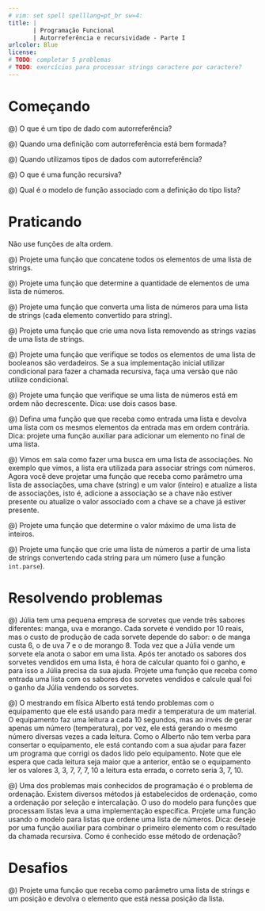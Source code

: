 ```yaml
---
# vim: set spell spelllang=pt_br sw=4:
title: |
       | Programação Funcional
       | Autorreferência e recursividade - Parte I
urlcolor: Blue
license:
# TODO: completar 5 problemas
# TODO: exercícios para processar strings caractere por caractere?
---
```


# Começando

@) O que é um tipo de dado com autorreferência?

@) Quando uma definição com autorreferência está bem formada?

@) Quando utilizamos tipos de dados com autorreferência?

@) O que é uma função recursiva?

@) Qual é o modelo de função associado com a definição do tipo lista?


# Praticando

Não use funções de alta ordem.

<!-- Básico - reduce -->

@) Projete uma função que concatene todos os elementos de uma lista de strings.

@) Projete uma função que determine a quantidade de elementos de uma lista de números.

<!-- Básico - map -->

@) Projete uma função que converta uma lista de números para uma lista de strings (cada elemento convertido para string).

<!-- Básico - filter -->

@) Projete uma função que crie uma nova lista removendo as strings vazias de uma lista de strings.

<!-- Processamento parcial -->

@) Projete uma função que verifique se todos os elementos de uma lista de booleanos são verdadeiros. Se a sua implementação inicial utilizar condicional para fazer a chamada recursiva, faça uma versão que não utilize condicional.

<!-- Ajuste caso base -->

@) Projete uma função que verifique se uma lista de números está em ordem não decrescente. Dica: use dois casos base.

<!-- Funções auxiliares -->

@) Defina uma função que que receba como entrada uma lista e devolva uma lista com os mesmos elementos da entrada mas em ordem contrária. Dica: projete uma função auxiliar para adicionar um elemento no final de uma lista.

<!-- Lista de estruturas -->

@) Vimos em sala como fazer uma busca em uma lista de associações. No exemplo que vimos, a lista era utilizada para associar strings com números. Agora você deve projetar uma função que receba como parâmetro uma lista de associações, uma chave (string) e um valor (inteiro) e atualize a lista de associações, isto é, adicione a associação se a chave não estiver presente ou atualize o valor associado com a chave se a chave já estiver presente.

<!-- Result -->

@) Projete uma função que determine o valor máximo de uma lista de inteiros.

@) Projete uma função que crie uma lista de números a partir de uma lista de strings convertendo cada string para um número (use a função `int.parse`).


# Resolvendo problemas

@) Júlia tem uma pequena empresa de sorvetes que vende três sabores diferentes: manga, uva e morango. Cada sorvete é vendido por 10 reais, mas o custo de produção de cada sorvete depende do sabor: o de manga custa 6, o de uva 7 e o de morango 8. Toda vez que a Júlia vende um sorvete ela anota o sabor em uma lista. Após ter anotado os sabores dos sorvetes vendidos em uma lista, é hora de calcular quanto foi o ganho, e para isso a Júlia precisa da sua ajuda. Projete uma função que receba como entrada uma lista com os sabores dos sorvetes vendidos e calcule qual foi o ganho da Júlia vendendo os sorvetes.

@) O mestrando em física Alberto está tendo problemas com o equipamento que ele está usando para medir a temperatura de um material. O equipamento faz uma leitura a cada 10 segundos, mas ao invés de gerar apenas um número (temperatura), por vez, ele está gerando o mesmo número diversas vezes a cada leitura. Como o Alberto não tem verba para consertar o equipamento, ele está contando com a sua ajudar para fazer um programa que corrigi os dados lido pelo equipamento. Note que ele espera que cada leitura seja maior que a anterior, então se o equipamento ler os valores 3, 3, 7, 7, 7, 10 a leitura esta errada, o correto seria 3, 7, 10.

<!--
@) Você acaba de ser contratado por um empresa que está desenvolvendo um sistema de gerenciamento de campeonatos amadores de futebol. A sua primeira tarefa é projetar uma função que calcule o desempenho de um time, que consiste no número de pontos, número de vitórias e saldo de gols (diferenças entre os gols feitos e sofridos) de um time a partir dos resultados das partidas que ele jogou. Cada vitória gera três pontos e cada empate um ponto. Por exemplo, se os resultados para um determinado time foram $5 \times 1$, $0 \times 2$ e $1 \times 1$, onde o primeiro número são os gols feitos e o segundo os gols sofridos, então o time fez 4 pontos, obteve 1 vitória e saldo de gols de 2.
-->

@) Uma dos problemas mais conhecidos de programação é o problema de ordenação. Existem diversos métodos já estabelecidos de ordenação, como a ordenação por seleção e intercalação. O uso do modelo para funções que processam listas leva a uma implementação específica. Projete uma função usando o modelo para listas que ordene uma lista de números. Dica: deseje por uma função auxiliar para combinar o primeiro elemento com o resultado da chamada recursiva. Como é conhecido esse método de ordenação?

# Desafios

@) Projete uma função que receba como parâmetro uma lista de strings e um posição e devolva o elemento que está nessa posição da lista.
